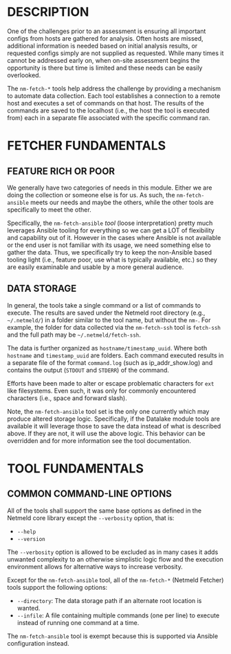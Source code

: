DESCRIPTION
===========

One of the challenges prior to an assessment is ensuring all important configs
from hosts are gathered for analysis.  Often hosts are missed, additional
information is needed based on initial analysis results, or requested configs
simply are not supplied as requested.  While many times it cannot be addressed
early on, when on-site assessment begins the opportunity is there but time is
limited and these needs can be easily overlooked.

The `nm-fetch-*` tools help address the challenge by providing a mechanism to
automate data collection.  Each tool establishes a connection to a remote host
and executes a set of commands on that host.  The results of the commands are
saved to the localhost (i.e., the host the tool is executed from) each in a
separate file associated with the specific command ran.


FETCHER FUNDAMENTALS
====================

FEATURE RICH OR POOR
--------------------
We generally have two categories of needs in this module.  Either we are doing
the collection or someone else is for us.  As such, the `nm-fetch-ansible`
meets our needs and maybe the others, while the other tools are specifically to
meet the other.

Specifically, the `nm-fetch-ansible` *tool* (loose interpretation) pretty much
leverages Ansible tooling for everything so we can get a LOT of flexibility and
capability out of it.  However in the cases where Ansible is not available or
the end user is not familiar with its usage, we need something else to gather
the data.  Thus, we specifically try to keep the non-Ansible based tooling
light (i.e., feature poor, use what is typically available, etc.) so they are
easily examinable and usable by a more general audience.


DATA STORAGE
------------
In general, the tools take a single command or a list of commands to execute.
The results are saved under the Netmeld root directory (e.g., `~/.netmeld/`) in
a folder similar to the tool name, but without the `nm-`.  For example, the
folder for data collected via the `nm-fetch-ssh` tool is `fetch-ssh` and the
full path may be `~/.netmeld/fetch-ssh`.

The data is further organized as `hostname/timestamp_uuid`.  Where both
`hostname` and `timestamp_uuid` are folders.  Each command executed results in
a separate file of the format `command.log` (such as ip_addr_show.log) and
contains the output (`STDOUT` and `STDERR`) of the command.

Efforts have been made to alter or escape problematic characters for `ext` like
filesystems.  Even such, it was only for commonly encountered characters (i.e.,
space and forward slash).

Note, the `nm-fetch-ansible` tool set is the only one currently which may
produce altered storage logic.  Specifically, if the Datalake module tools are
available it will leverage those to save the data instead of what is described
above.  If they are not, it will use the above logic.  This behavior can be
overridden and for more information see the tool documentation.


TOOL FUNDAMENTALS
=================

COMMON COMMAND-LINE OPTIONS
---------------------------
All of the tools shall support the same base options as defined in the Netmeld
core library except the `--verbosity` option, that is:

* `--help`
* `--version`

The `--verbosity` option is allowed to be excluded as in many cases it adds
unwanted complexity to an otherwise simplistic logic flow and the execution
environment allows for alternative ways to increase verbosity.

Except for the `nm-fetch-ansible` tool, all of the `nm-fetch-*`
(Netmeld Fetcher) tools support the following options:

* `--directory`: The data storage path if an alternate root location is wanted.
* `--infile`: A file containing multiple commands (one per line) to execute
  instead of running one command at a time.

The `nm-fetch-ansible` tool is exempt because this is supported via Ansible
configuration instead.
